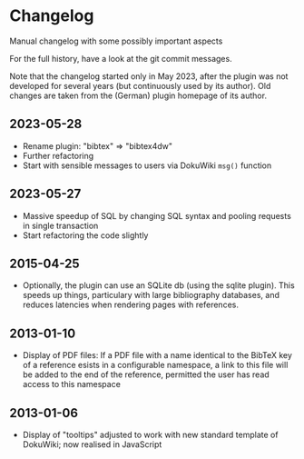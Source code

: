 # Changelog

Manual changelog with some possibly important aspects

For the full history, have a look at the git commit messages.

Note that the changelog started only in May 2023, after the plugin was not developed for several years (but continuously used by its author). Old changes are taken from the (German) plugin homepage of its author.

## 2023-05-28

* Rename plugin: "bibtex" => "bibtex4dw"
* Further refactoring
* Start with sensible messages to users via DokuWiki ``msg()`` function

## 2023-05-27

* Massive speedup of SQL by changing SQL syntax and pooling requests in single transaction
* Start refactoring the code slightly


## 2015-04-25

* Optionally, the plugin can use an SQLite db (using the sqlite plugin). This speeds up things, particulary with large bibliography databases, and reduces latencies when rendering pages with references.


## 2013-01-10

* Display of PDF files: If a PDF file with a name identical to the BibTeX key of a reference esists in a configurable namespace, a link to this file will be added to the end of the reference, permitted the user has read access to this namespace


## 2013-01-06

* Display of "tooltips" adjusted to work with new standard template of DokuWiki; now realised in JavaScript
